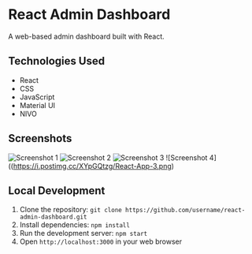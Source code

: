 # React Admin Dashboard

A web-based admin dashboard built with React.

## Technologies Used

- React
- CSS
- JavaScript
- Material UI
- NIVO

## Screenshots

![Screenshot 1](https://i.postimg.cc/xT8WCPZZ/React-App.png)
![Screenshot 2](https://i.postimg.cc/9M4L2x0P/React-App-1.png)
![Screenshot 3](https://i.postimg.cc/Z529gVkz/React-App-2.png)
![Screenshot 4]((https://i.postimg.cc/XYpGQtzg/React-App-3.png)

## Local Development

1. Clone the repository: `git clone https://github.com/username/react-admin-dashboard.git`
2. Install dependencies: `npm install`
3. Run the development server: `npm start`
4. Open `http://localhost:3000` in your web browser
